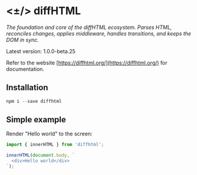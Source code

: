 # <±/> diffHTML

*The foundation and core of the diffHTML ecosystem. Parses HTML, reconciles
changes, applies middleware, handles transitions, and keeps the DOM in sync.*

Latest version: 1.0.0-beta.25

Refer to the website [https://diffhtml.org/](https://diffhtml.org/) for
documentation.

## Installation

``` javascript
npm i --save diffhtml
```

## Simple example

Render "Hello world" to the screen:

```javascript
import { innerHTML } from 'diffhtml';

innerHTML(document.body, `
  <div>Hello world</div>
`);
```
